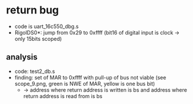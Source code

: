 # return bug
- code is uart_16c550_dbg.s
- RigolDS0*: jump from 0x29 to 0xffff (bit16 of digital input is clock -> only 15bits scoped)

## analysis
- code: test2_db.s
- finding: set of MAR to 0xffff with pull-up of bus not viable (see scope_9.png, green is NWE of MAR, yellow is one bus bit)
  - -> address where return address is written is bs and address where return address is read from is bs
